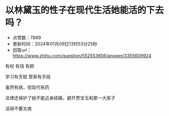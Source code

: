 # 以林黛玉的性子在现代生活她能活的下去吗？
- 点赞数：7869
- 更新时间：2024年01月09日13时53分25秒
- 回答url：https://www.zhihu.com/question/552553656/answer/3355609924
<body>
 <p data-pid="1va9tr2W">有权 有钱 有颜</p>
 <p data-pid="fAeltD9G">学习有天赋 管家有手段</p>
 <p data-pid="8wRryVCy">虽然有病，但现代有药</p>
 <p data-pid="bez_du4T">法律还保护了她不能近亲结婚，避开贾宝玉和那一大家子</p>
 <p data-pid="CPnij6sX">活得不要太爽</p>
</body>